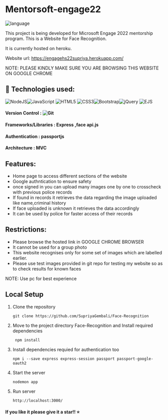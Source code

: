 # Mentorsoft-engage22

![language](https://img.shields.io/badge/-Microsoft%20Engage%2022-bluevoilet)

This project is being developed for Microsoft Engage 2022 mentorship program. This is a Website for Face Recognition.

It is currently hosted on heroku.

Website url: <a href = "https://engagehs22supriya.herokuapp.com/" target = "_blank">https://engagehs22supriya.herokuapp.com/</a> 

NOTE: PLEASE KINDLY MAKE SURE YOU ARE BROWSING THIS WEBSITE ON GOOGLE CHROME




##  🚩 Technologies used:
 <img alt="NodeJS" src="https://img.shields.io/badge/node.js-%2343853D.svg?style=for-the-badge&logo=node-dot-js&logoColor=white"/><img alt="JavaScript" src="https://img.shields.io/badge/javascript-%23323330.svg?style=for-the-badge&logo=javascript&logoColor=%23F7DF1E"/>  <img alt="HTML5" src="https://img.shields.io/badge/html5-%23E34F26.svg?style=for-the-badge&logo=html5&logoColor=white"/> <img alt="CSS3" src="https://img.shields.io/badge/css3-%231572B6.svg?style=for-the-badge&logo=css3&logoColor=white"/><img alt="Bootstrap" src="https://img.shields.io/badge/bootstrap-%23563D7C.svg?style=for-the-badge&logo=bootstrap&logoColor=white"/><img alt="jQuery" src="https://img.shields.io/badge/jquery-%230769AD.svg?style=for-the-badge&logo=jquery&logoColor=white"/>  <img alt="EJS" src="https://img.shields.io/badge/-ejs-blue"/>
#### Version Control : <img alt="Git" src="https://img.shields.io/badge/git-%23F05033.svg?style=for-the-badge&logo=git&logoColor=white"/>  
####  Frameworks/Libraries : Express ,face api.js
#### Authentication : passportjs 
#### Architecture : MVC


## Features:
  - Home page to access different sections of the website
  - Google authntication to ensure safety
  - once signed in you can upload many images one by one to crosscheck with previous police records
  - If found in records it retrieves the data regarding the image uploaded like name,criminal history 
  - If face uploaded is unknown it retrieves the data accordingly 
  - It can be used by police for faster access of their records 
  

## Restrictions:
  - Please browse the hosted link in GOOGLE CHROME BROWSER
  - It cannot be used for a group photo
  - This website recognises only for some set of images which are labelled earlier.
  - Please use test images provided in git repo for testing my website so as to check results for known faces 
  

NOTE: Use pc for best experience

## Local Setup
  1. Clone the repository

     ```
     git clone https://github.com/SupriyaGembali/Face-Recognition
     
     ```

  2. Move to the project directory Face-Recognition and Install required dependencies
  
     ```
      npm install 
     
     ```
  3. Install dependencies requied for authentication too
   
     ```
     npm i --save express express-session passport passport-google-oauth2
     
     ```
  
  3. Start the server
  
     ```
     nodemon app 
     
     ``` 
  3. Run server
  
     ```
     http://localhost:3000/
     
     ``` 


#### If you like it please give it a star!! ⭐



